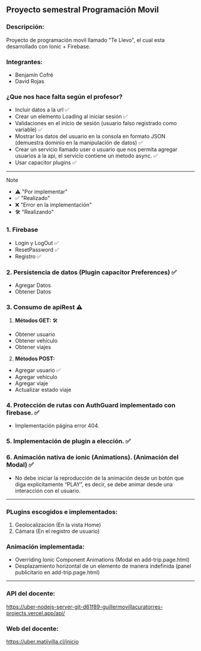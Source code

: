 ## Proyecto semestral Programación Movil

### Descripción:
Proyecto de programación movil llamado "Te Llevo", el cual esta desarrollado con Ionic + Firebase.

### Integrantes:

- Benjamín Cofré
- David Rojas

### ¿Que nos hace falta según el profesor?

- Incluir datos a la url ✅
- Crear un elemento Loading al iniciar sesión ✅
- Validaciones en el inicio de sesión (usuario falso registrado como variable) ✅
- Mostrar los datos del usuario en la consola en formato JSON (demuestra dominio en la manipulación de datos) ✅
- Crear un servicio llamado user o usuario que nos permita agregar usuarios a la api, el servicio contiene un metodo async. ✅
- Usar capacitor plugins ✅

---

>[!NOTE]
>- ⚠️ "Por implementar"
>- ✅ "Realizado"
>- ❌ "Error en la implementación"
>- 🛠️ "Realizando"

### 1. Firebase 
- Login y LogOut ✅
- ResetPassword ✅
- Registro ✅
### 2. Persistencia de datos (Plugin capacitor Preferences) ✅
- Agregar Datos 
- Obtener Datos 
### 3. Consumo de apiRest ⚠️
1. **Métodos GET:** 🛠️
- Obtener usuario 
- Obtener vehículo 
- Obtener viajes 
2. **Métodos POST:** 
- Agregar usuario ✅
- Agregar vehículo 
- Agregar viaje 
- Actualizar estado viaje 
### 4. Protección de rutas con AuthGuard implementado con firebase. ✅
- Implementación página error 404. 
### 5. Implementación de plugin a elección. ✅
### 6. Animación nativa de ionic (Animations). (Animación del Modal) ✅
- No debe iniciar la reproducción de la animación desde un botón que diga explícitamente “PLAY”, es 
decir, se debe animar desde una interacción con el usuario. 

---
### PLugins escogidos e implementados:
1. Geolocalización (En la vista Home)
2. Cámara (En el registro de usuario)

### Animación implementada:
- Overriding Ionic Component Animations (Modal en add-trip.page.html)
- Desplazamiento horizontal de un elemento de manera indefinida (panel publicitario en add-trip.page.html)

---

### API del docente:
https://uber-nodejs-server-git-d61f89-guillermovillacuratorres-projects.vercel.app/api/

### Web del docente:
https://uber.matiivilla.cl/inicio
